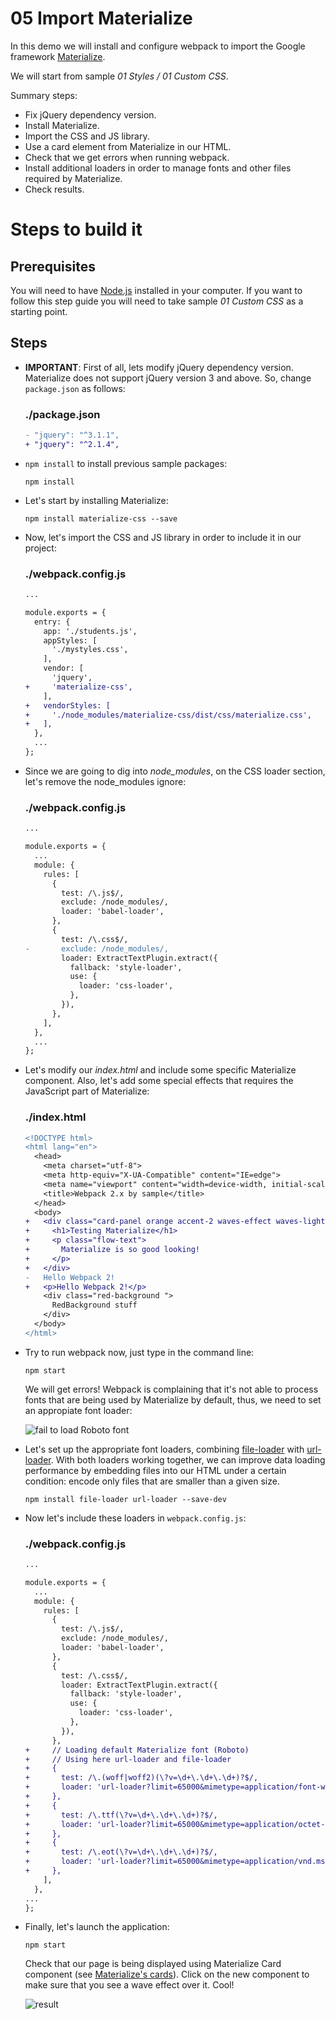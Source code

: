 # 05 Import Materialize

In this demo we will install and configure webpack to import the Google framework [Materialize](http://materializecss.com/).

We will start from sample _01 Styles / 01 Custom CSS_.

Summary steps:
 - Fix jQuery dependency version.
 - Install Materialize.
 - Import the CSS and JS library.
 - Use a card element from Materialize in our HTML.
 - Check that we get errors when running webpack.
 - Install additional loaders in order to manage fonts and other
 files required by Materialize.
 - Check results.

# Steps to build it

## Prerequisites

You will need to have [Node.js](https://nodejs.org/en/) installed in your computer. If you want to follow this step guide you will need to take sample _01 Custom CSS_ as a starting point.

## Steps
- **IMPORTANT**: First of all, lets modify jQuery dependency version. Materialize does not support jQuery version 3 and above. So, change `package.json` as follows:

  ### ./package.json
  ```diff
  - "jquery": "^3.1.1",
  + "jquery": "^2.1.4",
  ```

- `npm install` to install previous sample packages:

  ```
  npm install
  ```

- Let's start by installing Materialize:

  ```
  npm install materialize-css --save
  ```

- Now, let's import the CSS and JS library in order to include it in our project:

  ### ./webpack.config.js
  ```diff
  ...

  module.exports = {
    entry: {
      app: './students.js',
      appStyles: [
        './mystyles.css',
      ],
      vendor: [
        'jquery',
  +     'materialize-css',
      ],
  +   vendorStyles: [
  +     './node_modules/materialize-css/dist/css/materialize.css',
  +   ],
    },
    ...
  };

  ```

- Since we are going to dig into *node_modules*, on the CSS loader section, let's remove the node_modules ignore:

  ### ./webpack.config.js
  ```diff
  ...

  module.exports = {
    ...
    module: {
      rules: [
        {
          test: /\.js$/,
          exclude: /node_modules/,
          loader: 'babel-loader',
        },
        {
          test: /\.css$/,
  -       exclude: /node_modules/,
          loader: ExtractTextPlugin.extract({
            fallback: 'style-loader',
            use: {
              loader: 'css-loader',
            },
          }),
        },
      ],
    },
    ...
  };

  ```

- Let's modify our *index.html* and include some specific Materialize component. Also, let's add some special effects that requires the JavaScript part of Materialize:

  ### ./index.html
  ```diff
  <!DOCTYPE html>
  <html lang="en">
    <head>
      <meta charset="utf-8">
      <meta http-equiv="X-UA-Compatible" content="IE=edge">
      <meta name="viewport" content="width=device-width, initial-scale=1">
      <title>Webpack 2.x by sample</title>
    </head>
    <body>
  +   <div class="card-panel orange accent-2 waves-effect waves-light">
  +     <h1>Testing Materialize</h1>
  +     <p class="flow-text">
  +       Materialize is so good looking!
  +     </p>
  +   </div>
  -   Hello Webpack 2!
  +   <p>Hello Webpack 2!</p>
      <div class="red-background ">
        RedBackground stuff
      </div>
    </body>
  </html>

  ```

- Try to run webpack now, just type in the command line:
  ```
  npm start
  ```
  We will get errors! Webpack is complaining that it's not able to process fonts that are being used by Materialize by default, thus, we need to set an appropiate font loader:

  ![fail to load Roboto font](../../99%20Readme%20Resources/01%20Styles/05%20Import%20Materialize/fail%20to%20load%20font.png)

- Let's set up the appropriate font loaders, combining [file-loader](https://github.com/webpack/file-loader) with [url-loader](https://github.com/webpack/url-loader). With both loaders working together, we can improve data loading performance by embedding files into our HTML under a certain condition: encode only files that are smaller than a given size.
  ```
  npm install file-loader url-loader --save-dev
  ```

- Now let's include these loaders in `webpack.config.js`:

  ### ./webpack.config.js
  ```diff
  ...

  module.exports = {
    ...
    module: {
      rules: [
        {
          test: /\.js$/,
          exclude: /node_modules/,
          loader: 'babel-loader',
        },
        {
          test: /\.css$/,
          loader: ExtractTextPlugin.extract({
            fallback: 'style-loader',
            use: {
              loader: 'css-loader',
            },
          }),
        },
  +     // Loading default Materialize font (Roboto)
  +     // Using here url-loader and file-loader
  +     {
  +       test: /\.(woff|woff2)(\?v=\d+\.\d+\.\d+)?$/,
  +       loader: 'url-loader?limit=65000&mimetype=application/font-woff'
  +     },
  +     {
  +       test: /\.ttf(\?v=\d+\.\d+\.\d+)?$/,
  +       loader: 'url-loader?limit=65000&mimetype=application/octet-stream'
  +     },
  +     {
  +       test: /\.eot(\?v=\d+\.\d+\.\d+)?$/,
  +       loader: 'url-loader?limit=65000&mimetype=application/vnd.ms-fontobject'
  +     },
      ],
    },
  ...
  };

  ```

- Finally, let's launch the application:
  ```
  npm start
  ```
  Check that our page is being displayed using Materialize Card component (see [Materialize's cards](http://materializecss.com/cards.html)). Click on the new component to make sure that you see a wave effect over it. Cool!

  ![result](../../99%20Readme%20Resources/01%20Styles/05%20Import%20Materialize/result.png)
